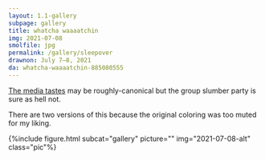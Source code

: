 ```yaml
---
layout: 1.1-gallery
subpage: gallery
title: whatcha waaaatchin
img: 2021-07-08
smolfile: jpg
permalink: /gallery/sleepover
drawnon: July 7–8, 2021
da: whatcha-waaaatchin-885080555
---
```

<a href="https://en.wikipedia.org/wiki/The_Carpal_Tunnel_of_Love#Music_video" target="_blank">The media tastes</a> may be roughly-canonical but the group slumber party is sure as hell not.

There are two versions of this because the original coloring was too muted for my liking.

{%include figure.html subcat="gallery" picture="" img="2021-07-08-alt" class="pic"%}